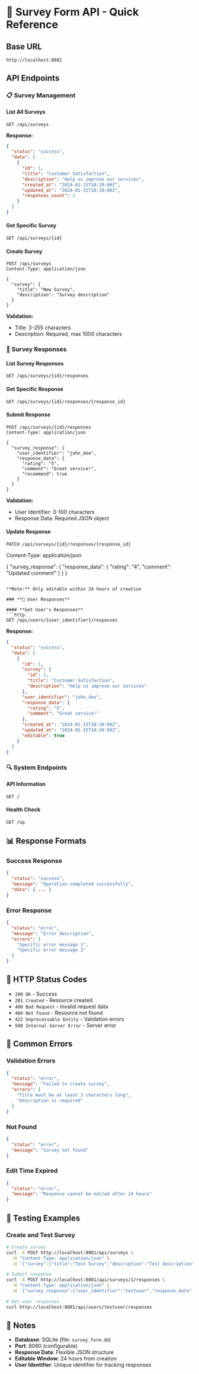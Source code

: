 # 🐹 Survey Form API - Quick Reference

## **Base URL**
```
http://localhost:8081
```

## **API Endpoints**

### **📋 Survey Management**

#### **List All Surveys**
```http
GET /api/surveys
```

**Response:**
```json
{
  "status": "success",
  "data": [
    {
      "id": 1,
      "title": "Customer Satisfaction",
      "description": "Help us improve our services",
      "created_at": "2024-01-15T10:30:00Z",
      "updated_at": "2024-01-15T10:30:00Z",
      "responses_count": 2
    }
  ]
}
```

#### **Get Specific Survey**
```http
GET /api/surveys/{id}
```

#### **Create Survey**
```http
POST /api/surveys
Content-Type: application/json

{
  "survey": {
    "title": "New Survey",
    "description": "Survey description"
  }
}
```

**Validation:**
- Title: 3-255 characters
- Description: Required, max 1000 characters

### **📝 Survey Responses**

#### **List Survey Responses**
```http
GET /api/surveys/{id}/responses
```

#### **Get Specific Response**
```http
GET /api/surveys/{id}/responses/{response_id}
```

#### **Submit Response**
```http
POST /api/surveys/{id}/responses
Content-Type: application/json

{
  "survey_response": {
    "user_identifier": "john_doe",
    "response_data": {
      "rating": "5",
      "comment": "Great service!",
      "recommend": true
    }
  }
}
```

**Validation:**
- User Identifier: 3-100 characters
- Response Data: Required JSON object

#### **Update Response**
```http
PATCH /api/surveys/{id}/responses/{response_id}
```
Content-Type: application/json

{
  "survey_response": {
    "response_data": {
      "rating": "4",
      "comment": "Updated comment"
    }
  }
}
```

**Note:** Only editable within 24 hours of creation

### **👤 User Responses**

#### **Get User's Responses**
```http
GET /api/users/{user_identifier}/responses
```

**Response:**
```json
{
  "status": "success",
  "data": [
    {
      "id": 1,
      "survey": {
        "id": 1,
        "title": "Customer Satisfaction",
        "description": "Help us improve our services"
      },
      "user_identifier": "john_doe",
      "response_data": {
        "rating": "5",
        "comment": "Great service!"
      },
      "created_at": "2024-01-15T10:30:00Z",
      "updated_at": "2024-01-15T10:30:00Z",
      "editable": true
    }
  ]
}
```

### **🔍 System Endpoints**

#### **API Information**
```http
GET /
```

#### **Health Check**
```http
GET /up
```

## **📊 Response Formats**

### **Success Response**
```json
{
  "status": "success",
  "message": "Operation completed successfully",
  "data": { ... }
}
```

### **Error Response**
```json
{
  "status": "error",
  "message": "Error description",
  "errors": [
    "Specific error message 1",
    "Specific error message 2"
  ]
}
```

## **🔢 HTTP Status Codes**

- `200 OK` - Success
- `201 Created` - Resource created
- `400 Bad Request` - Invalid request data
- `404 Not Found` - Resource not found
- `422 Unprocessable Entity` - Validation errors
- `500 Internal Server Error` - Server error

## **🚨 Common Errors**

### **Validation Errors**
```json
{
  "status": "error",
  "message": "Failed to create survey",
  "errors": [
    "Title must be at least 3 characters long",
    "Description is required"
  ]
}
```

### **Not Found**
```json
{
  "status": "error",
  "message": "Survey not found"
}
```

### **Edit Time Expired**
```json
{
  "status": "error",
  "message": "Response cannot be edited after 24 hours"
}
```

## **🧪 Testing Examples**

### **Create and Test Survey**
```bash
# Create survey
curl -X POST http://localhost:8081/api/surveys \
  -H "Content-Type: application/json" \
  -d '{"survey":{"title":"Test Survey","description":"Test Description"}}'

# Submit response
curl -X POST http://localhost:8081/api/surveys/1/responses \
  -H "Content-Type: application/json" \
  -d '{"survey_response":{"user_identifier":"testuser","response_data":{"rating":"5"}}}'

# Get user responses
curl http://localhost:8081/api/users/testuser/responses
```

## **📝 Notes**

- **Database**: SQLite (file: `survey_form.db`)
- **Port**: 8080 (configurable)
- **Response Data**: Flexible JSON structure
- **Editable Window**: 24 hours from creation
- **User Identifier**: Unique identifier for tracking responses 